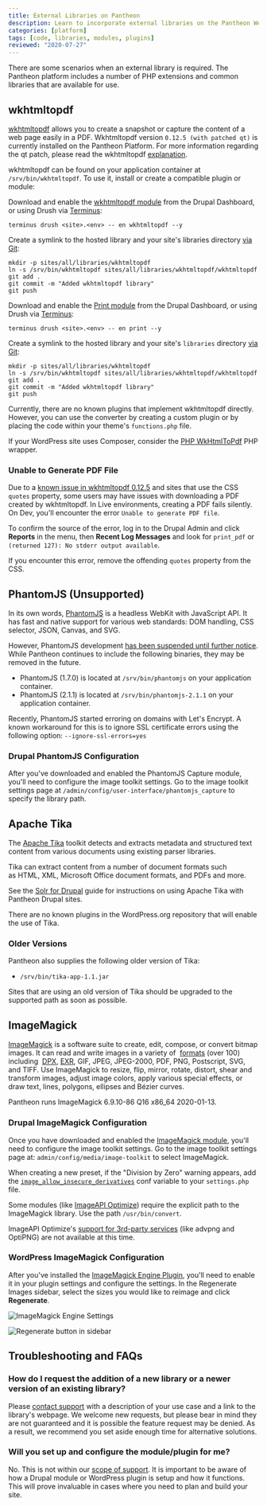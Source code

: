 ```yaml
---
title: External Libraries on Pantheon
description: Learn to incorporate external libraries on the Pantheon Website Management Platform.
categories: [platform]
tags: [code, libraries, modules, plugins]
reviewed: "2020-07-27"
---
```


There are some scenarios when an external library is required. The Pantheon platform includes a number of PHP extensions and common libraries that are available for use.

## wkhtmltopdf

[wkhtmltopdf](https://wkhtmltopdf.org/) allows you to create a snapshot or capture the content of a web page easily in a PDF. Wkhtmltopdf version `0.12.5 (with patched qt)` is currently installed on the Pantheon Platform. For more information regarding the qt patch, please read the wkhtmltopdf [explanation](https://wkhtmltopdf.org/status.html). 

wkhtmltopdf can be found on your application container at `/srv/bin/wkhtmltopdf`. To use it, install or create a compatible plugin or module:

<TabList>

<Tab title="Drupal 8" id="d8-example" active={true}>

Download and enable the [wkhtmltopdf module](https://www.drupal.org/project/wkhtmltopdf) from the Drupal Dashboard, or using Drush via [Terminus](/terminus/):

```bash{promptUser: user}
terminus drush <site>.<env> -- en wkhtmltopdf --y
```

Create a symlink to the hosted library and your site's libraries directory [via Git](/git/#clone-your-site-codebase):

```bash{promptUser: user}
mkdir -p sites/all/libraries/wkhtmltopdf
ln -s /srv/bin/wkhtmltopdf sites/all/libraries/wkhtmltopdf/wkhtmltopdf
git add .
git commit -m "Added wkhtmltopdf library"
git push
```

</Tab>

<Tab title="Drupal 7" id="d7-example">

Download and enable the [Print module](https://www.drupal.org/project/print) from the Drupal Dashboard, or using Drush via [Terminus](/terminus/):

```bash{promptUser: user}
terminus drush <site>.<env> -- en print --y
```

Create a symlink to the hosted library and your site's `libraries` directory [via Git](/git/#clone-your-site-codebase):

```bash{promptUser: user}
mkdir -p sites/all/libraries/wkhtmltopdf
ln -s /srv/bin/wkhtmltopdf sites/all/libraries/wkhtmltopdf/wkhtmltopdf
git add .
git commit -m "Added wkhtmltopdf library"
git push
```

</Tab>

<Tab title="WordPress" id="wp-example">

Currently, there are no known plugins that implement wkhtmltopdf directly. However, you can use the converter by creating a custom plugin or by placing the code within your theme's `functions.php` file.

If your WordPress site uses Composer, consider the [PHP WkHtmlToPdf](https://github.com/mikehaertl/phpwkhtmltopdf) PHP wrapper.

</Tab>

</TabList>

### Unable to Generate PDF File

Due to a [known issue in wkhtmltopdf 0.12.5](https://github.com/wkhtmltopdf/wkhtmltopdf/issues/4242) and sites that use the CSS `quotes` property, some users may have issues with downloading a PDF created by wkhtmltopdf. In Live environments, creating a PDF fails silently. On Dev, you'll encounter the error `Unable to generate PDF file`.

To confirm the source of the error, log in to the Drupal Admin and click **Reports** in the menu, then **Recent Log Messages** and look for `print_pdf` or `(returned 127): No stderr output available`.

If you encounter this error, remove the offending `quotes` property from the CSS.

## PhantomJS (Unsupported)

In its own words, [PhantomJS](https://github.com/ariya/phantomjs/) is a headless WebKit with JavaScript API. It has fast and native support for various web standards: DOM handling, CSS selector, JSON, Canvas, and SVG.

However, PhantomJS development [has been suspended until further notice](https://github.com/ariya/phantomjs/issues/15344). While Pantheon continues to include the following binaries, they may be removed in the future.

- PhantomJS (1.7.0) is located at `/srv/bin/phantomjs` on your application container.
- PhantomJS (2.1.1) is located at `/srv/bin/phantomjs-2.1.1` on your application container.

Recently, PhantomJS started erroring on domains with Let's Encrypt. A known workaround for this is to ignore SSL certificate errors using the following option: `--ignore-ssl-errors=yes`

### Drupal PhantomJS Configuration

After you've downloaded and enabled the PhantomJS Capture module, you'll need to configure the image toolkit settings. Go to the image toolkit settings page at `/admin/config/user-interface/phantomjs_capture` to specify the library path.

## Apache Tika

The [Apache Tika](https://tika.apache.org/) toolkit detects and extracts metadata and structured text content from various documents using existing parser libraries.

Tika can extract content from a number of document formats such as HTML, XML, Microsoft Office document formats, and PDFs and more.

See the [Solr for Drupal](/guides/solr-drupal) guide for instructions on using Apache Tika with Pantheon Drupal sites.

There are no known plugins in the WordPress.org repository that will enable the use of Tika.

### Older Versions

Pantheon also supplies the following older version of Tika:

- `/srv/bin/tika-app-1.1.jar`

Sites that are using an old version of Tika should be upgraded to the supported path as soon as possible.

## ImageMagick

[ImageMagick](https://www.imagemagick.org/script/index.php) is a software suite to create, edit, compose, or convert bitmap images. It can read and write images in a variety of  [formats](https://www.imagemagick.org/script/formats.php) (over 100) including  [DPX](https://www.imagemagick.org/script/motion-picture.php), [EXR](https://www.imagemagick.org/script/high-dynamic-range.php), GIF, JPEG, JPEG-2000, PDF, PNG, Postscript, SVG, and TIFF. Use ImageMagick to resize, flip, mirror, rotate, distort, shear and transform images, adjust image colors, apply various special effects, or draw text, lines, polygons, ellipses and Bézier curves.

Pantheon runs ImageMagick 6.9.10-86 Q16 x86_64 2020-01-13.

### Drupal ImageMagick Configuration

Once you have downloaded and enabled the [ImageMagick module](https://www.drupal.org/project/imagemagick), you'll need to configure the image toolkit settings. Go to the image toolkit settings page at: `admin/config/media/image-toolkit` to select ImageMagick.

When creating a new preset, if the "Division by Zero" warning appears, add the [`image_allow_insecure_derivatives`](https://www.drupal.org/project/image_allow_insecure_derivatives) conf variable to your `settings.php` file.

Some modules (like [ImageAPI Optimize](https://www.drupal.org/project/imageapi_optimize)) require the explicit path to the ImageMagick library. Use the path `/usr/bin/convert`.

ImageAPI Optimize's [support for 3rd-party services](https://www.drupal.org/node/773342) (like advpng and OptiPNG) are not available at this time.

### WordPress ImageMagick Configuration

After you've installed the [ImageMagick Engine Plugin](https://wordpress.org/plugins/imagemagick-engine/#installation), you'll need to enable it in your plugin settings and configure the settings. In the Regenerate Images sidebar, select the sizes you would like to reimage and click **Regenerate**.

![ImageMagick Engine Settings](../images/imagemagick-engine-settings.png)

![Regenerate button in sidebar](../images/imagemagick-regenerate-sidebar.png)


## Troubleshooting and FAQs

### How do I request the addition of a new library or a newer version of an existing library?

Please [contact support](/guides/support/contact-support/) with a description of your use case and a link to the library's webpage. We welcome new requests, but please bear in mind they are not guaranteed and it is possible the feature request may be denied. As a result, we recommend you set aside enough time for alternative solutions.

### Will you set up and configure the module/plugin for me?

No. This is not within our [scope of support](/guides/support). It is important to be aware of how a Drupal module or WordPress plugin is setup and how it functions. This will prove invaluable in cases where you need to plan and build your site.
